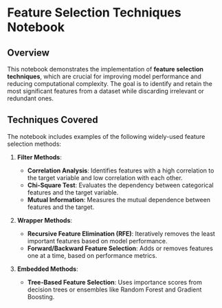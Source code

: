# Feature Selection Techniques Notebook

## Overview

This notebook demonstrates the implementation of **feature selection techniques**, which are crucial for improving model performance and reducing computational complexity. The goal is to identify and retain the most significant features from a dataset while discarding irrelevant or redundant ones.

## Techniques Covered

The notebook includes examples of the following widely-used feature selection methods:

1. **Filter Methods**:
   - **Correlation Analysis**: Identifies features with a high correlation to the target variable and low correlation with each other.
   - **Chi-Square Test**: Evaluates the dependency between categorical features and the target variable.
   - **Mutual Information**: Measures the mutual dependence between features and the target.

2. **Wrapper Methods**:
   - **Recursive Feature Elimination (RFE)**: Iteratively removes the least important features based on model performance.
   - **Forward/Backward Feature Selection**: Adds or removes features one at a time, based on performance metrics.

3. **Embedded Methods**:
   - **Tree-Based Feature Selection**: Uses importance scores from decision trees or ensembles like Random Forest and Gradient Boosting.
